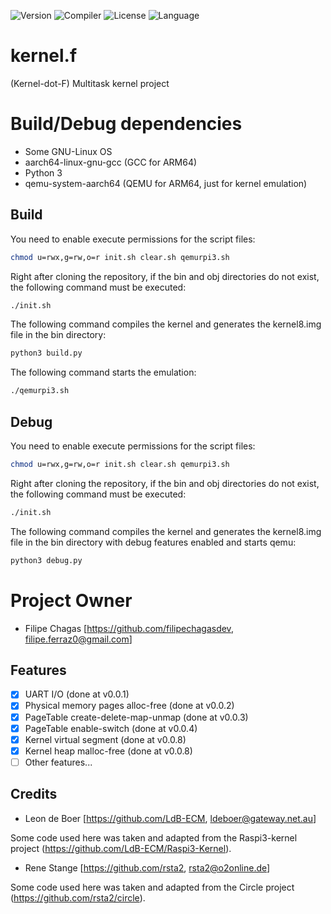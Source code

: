 ![Version](https://img.shields.io/badge/Version-v0.0.9-blue)
![Compiler](https://img.shields.io/badge/Compiler-gcc-green)
![License](https://img.shields.io/badge/License-GPLv3-blue)
![Language](https://img.shields.io/badge/Language-C-yellow)

# kernel.f
(Kernel-dot-F) Multitask kernel project

# Build/Debug dependencies

* Some GNU-Linux OS
* aarch64-linux-gnu-gcc (GCC for ARM64)
* Python 3
* qemu-system-aarch64 (QEMU for ARM64, just for kernel emulation)

## Build

You need to enable execute permissions for the script files:

```sh
chmod u=rwx,g=rw,o=r init.sh clear.sh qemurpi3.sh
```

Right after cloning the repository, if the bin and obj directories do not exist, the following command must be executed:

```sh
./init.sh
```

The following command compiles the kernel and generates the kernel8.img file in the bin directory:

```sh
python3 build.py
```

The following command starts the emulation:

```sh
./qemurpi3.sh
```
## Debug

You need to enable execute permissions for the script files:

```sh
chmod u=rwx,g=rw,o=r init.sh clear.sh qemurpi3.sh
```

Right after cloning the repository, if the bin and obj directories do not exist, the following command must be executed:

```sh
./init.sh
```

The following command compiles the kernel and generates the kernel8.img file in the bin directory with debug features enabled and starts qemu:

```sh
python3 debug.py
```

# Project Owner
* Filipe Chagas [https://github.com/filipechagasdev, filipe.ferraz0@gmail.com]

## Features
* [x] UART I/O (done at v0.0.1)
* [x] Physical memory pages alloc-free (done at v0.0.2)
* [x] PageTable create-delete-map-unmap (done at v0.0.3)
* [x] PageTable enable-switch (done at v0.0.4)
* [x] Kernel virtual segment (done at v0.0.8)
* [x] Kernel heap malloc-free (done at v0.0.8)
* [ ] Other features... 

## Credits

* Leon de Boer [https://github.com/LdB-ECM, ldeboer@gateway.net.au]

Some code used here was taken and adapted from the Raspi3-kernel project (https://github.com/LdB-ECM/Raspi3-Kernel).

* Rene Stange [https://github.com/rsta2, rsta2@o2online.de]

Some code used here was taken and adapted from the Circle project (https://github.com/rsta2/circle).
